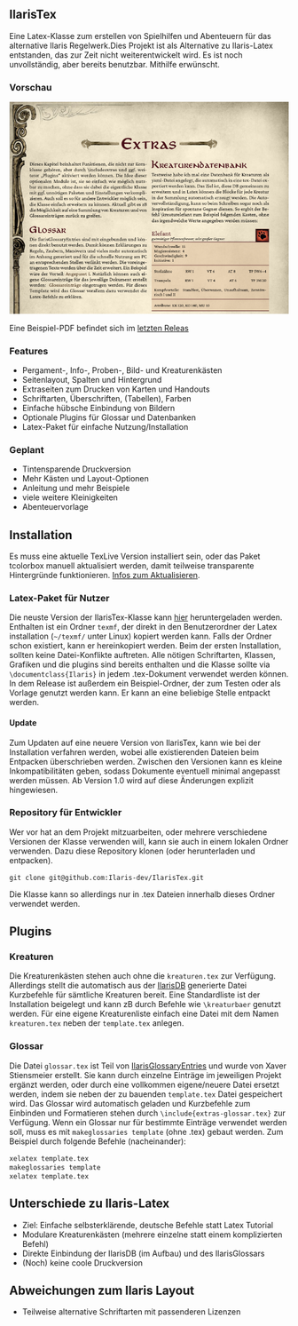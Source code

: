 ## IlarisTex

Eine Latex-Klasse zum erstellen von Spielhilfen und Abenteuern für das alternative Ilaris Regelwerk.Dies Projekt ist als Alternative zu Ilaris-Latex entstanden, das zur Zeit nicht weiterentwickelt wird. Es ist noch unvollständig, aber bereits benutzbar. Mithilfe erwünscht.

### Vorschau

![preview.png](preview.png)

Eine Beispiel-PDF befindet sich im [letzten Releas](https://github.com/Ilaris-Tools/IlarisTex/releases/latest/)

### Features

- Pergament-, Info-, Proben-, Bild- und Kreaturenkästen
- Seitenlayout, Spalten und Hintergrund
- Extraseiten zum Drucken von Karten und Handouts
- Schriftarten, Überschriften, (Tabellen), Farben
- Einfache hübsche Einbindung von Bildern
- Optionale Plugins für Glossar und Datenbanken
- Latex-Paket für einfache Nutzung/Installation

### Geplant

- Tintensparende Druckversion
- Mehr Kästen und Layout-Optionen
- Anleitung und mehr Beispiele
- viele weitere Kleinigkeiten
- Abenteuervorlage

## Installation

Es muss eine aktuelle TexLive Version installiert sein, oder das Paket tcolorbox manuell aktualisiert werden, damit teilweise transparente Hintergründe funktionieren. [Infos zum Aktualisieren](https://tex.stackexchange.com/questions/55437/how-do-i-update-my-tex-distribution).

### Latex-Paket für Nutzer

Die neuste Version der IlarisTex-Klasse kann [hier](https://github.com/Ilaris-tools/IlarisTex/releases/latest) heruntergeladen werden. Enthalten ist ein Ordner `texmf`, der direkt in den Benutzerordner der Latex installation (`~/texmf/` unter Linux) kopiert werden kann. Falls der Ordner schon existiert, kann er hereinkopiert werden. Beim der ersten Installation, sollten keine Datei-Konflikte auftreten. Alle nötigen Schriftarten, Klassen, Grafiken und die plugins sind bereits enthalten und die Klasse sollte via `\documentclass{Ilaris}` in jedem .tex-Dokument verwendet werden können.
In dem Release ist außerdem ein Beispiel-Ordner, der zum Testen oder als Vorlage genutzt werden kann. Er kann an eine beliebige Stelle entpackt werden.

#### Update

Zum Updaten auf eine neuere Version von IlarisTex, kann wie bei der Installation verfahren werden, wobei alle existierenden Dateien beim Entpacken überschrieben werden. Zwischen den Versionen kann es kleine Inkompatibilitäten geben, sodass Dokumente eventuell minimal angepasst werden müssen. Ab Version 1.0 wird auf diese Änderungen explizit hingewiesen.

### Repository für Entwickler

Wer vor hat an dem Projekt mitzuarbeiten, oder mehrere verschiedene Versionen der Klasse verwenden will, kann sie auch in einem lokalen Ordner verwenden. Dazu diese Repository klonen (oder herunterladen und entpacken).

```
git clone git@github.com:Ilaris-dev/IlarisTex.git
```

Die Klasse kann so allerdings nur in .tex Dateien innerhalb dieses Ordner verwendet werden.

## Plugins

### Kreaturen

Die Kreaturenkästen stehen auch ohne die `kreaturen.tex` zur Verfügung. Allerdings stellt die automatisch aus der [IlarisDB](https://github.com/Ilaris-dev/IlarisDB) generierte Datei Kurzbefehle für sämtliche Kreaturen bereit. Eine Standardliste ist der Installation beigelegt und kann zB durch Befehle wie `\kreaturbaer` genutzt werden. Für eine eigene Kreaturenliste einfach eine Datei mit dem Namen `kreaturen.tex` neben der `template.tex` anlegen.

### Glossar

Die Datei `glossar.tex` ist Teil von [IlarisGlossaryEntries](https://github.com/XaverStiensmeier/IlarisGlossaryEntries) und wurde von Xaver Stiensmeier erstellt. Sie kann durch einzelne Einträge im jeweiligen Projekt ergänzt werden, oder durch eine vollkommen eigene/neuere Datei ersetzt werden, indem sie neben der zu bauenden `template.tex` Datei gespeichert wird.
Das Glossar wird automatisch geladen und Kurzbefehle zum Einbinden und Formatieren stehen durch `\include{extras-glossar.tex}` zur Verfügung.
Wenn ein Glossar nur für bestimmte Einträge verwendet werden soll, muss es mit `makeglossaries template` (ohne .tex) gebaut werden. Zum Beispiel durch folgende Befehle (nacheinander):

```
xelatex template.tex
makeglossaries template
xelatex template.tex
```

## Unterschiede zu Ilaris-Latex

- Ziel: Einfache selbsterklärende, deutsche Befehle statt Latex Tutorial
- Modulare Kreaturenkästen (mehrere einzelne statt einem komplizierten Befehl)
- Direkte Einbindung der IlarisDB (im Aufbau) und des IlarisGlossars
- (Noch) keine coole Druckversion

## Abweichungen zum Ilaris Layout

- Teilweise alternative Schriftarten mit passenderen Lizenzen
